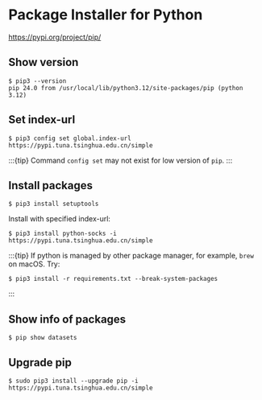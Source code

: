 # Package Installer for Python

<https://pypi.org/project/pip/>

## Show version

```console
$ pip3 --version
pip 24.0 from /usr/local/lib/python3.12/site-packages/pip (python 3.12)
```

## Set index-url

```console
$ pip3 config set global.index-url https://pypi.tuna.tsinghua.edu.cn/simple
```

:::{tip}
Command `config set` may not exist for low version of `pip`.
:::

## Install packages

```console
$ pip3 install setuptools
```

Install with specified index-url:

```console
$ pip3 install python-socks -i https://pypi.tuna.tsinghua.edu.cn/simple
```

:::{tip}
If python is managed by other package manager, for example, `brew` on macOS. Try:

```console
$ pip3 install -r requirements.txt --break-system-packages
```

:::

## Show info of packages

```console
$ pip show datasets
```

## Upgrade pip

```console
$ sudo pip3 install --upgrade pip -i https://pypi.tuna.tsinghua.edu.cn/simple
```
